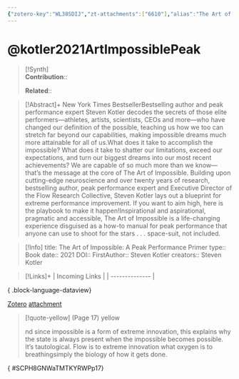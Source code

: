 ```yaml
---
{"zotero-key":"WL38SDIJ","zt-attachments":["6610"],"alias":"The Art of Impossible, The Art of Impossible: A Peak Performance Primer","keywords":[],"FirstAuthor":"[[ Steven Kotler]]","tags":["source/book"],"dg-publish":true,"Genre":"Non-Fiction","Status":"ToRead","permalink":"/sources/books/kotler2021-art-impossible-peak/","dgPassFrontmatter":true}
---
```


# @kotler2021ArtImpossiblePeak

>[!Synth]  
>**Contribution**::  
>  
>**Related**:: 
>  

> [!Abstract]+
> New York Times BestsellerBestselling author and peak performance expert Steven Kotler decodes the secrets of those elite performers—athletes, artists, scientists, CEOs and more—who have changed our definition of the possible, teaching us how we too can stretch far beyond our capabilities, making impossible dreams much more attainable for all of us.What does it take to accomplish the impossible? What does it take to shatter our limitations, exceed our expectations, and turn our biggest dreams into our most recent achievements? We are capable of so much more than we know—that’s the message at the core of The Art of Impossible. Building upon cutting-edge neuroscience and over twenty years of research, bestselling author, peak performance expert and Executive Director of the Flow Research Collective, Steven Kotler lays out a blueprint for extreme performance improvement. If you want to aim high, here is the playbook to make it happen!Inspirational and aspirational, pragmatic and accessible, The Art of Impossible is a life-changing experience disguised as a how-to manual for peak performance that anyone can use to shoot for the stars . . . space-suit, not included.

> [!Info]
> title: The Art of Impossible: A Peak Performance Primer
> type:: Book
> date:: 2021
> DOI:: 
> FirstAuthor:: Steven Kotler
> creators:: Steven Kotler

> [!Links]+
>  | Incoming Links |
> | -------------- |
> 
{ .block-language-dataview}


[Zotero](zotero://select/library/items/WL38SDIJ) [attachment](<file:///Users/nathanmaxwell/Zotero/storage/TMTKYRWP/Kotler_2021_The%20Art%20of%20Impossible.pdf>)

> [!quote-yellow] (Page 17) yellow
> 
> nd since impossible is a form of extreme innovation, this explains why the state is always present when the impossible becomes possible. It’s tautological. Flow is to extreme innovation what oxygen is to breathingsimply the biology of how it gets done.
>
{ #SCPH8GNWaTMTKYRWPp17}

